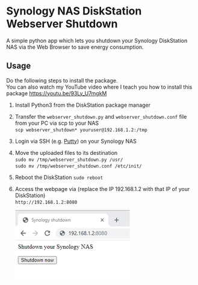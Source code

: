 # Synology NAS DiskStation Webserver Shutdown

A simple python app which lets you shutdown your Synology DiskStation NAS via the Web Browser to save energy consumption.

## Usage

Do the following steps to install the package.<br>
You can also watch my YouTube video where I teach you how to install this package https://youtu.be/93Ly_U7mgkM

1. Install Python3 from the DiskStation package manager
2. Transfer the `webserver_shutdown.py` and `webserver_shutdown.conf` file from your PC via scp to your NAS<br>
   `scp webserver_shutdown* youruser@192.168.1.2:/tmp`
3. Login via SSH (e.g. [Putty](https://www.chiark.greenend.org.uk/~sgtatham/putty/latest.html)) on your Synology NAS
4. Move the uploaded files to its destination<br>
   `sudo mv /tmp/webserver_shutdown.py /usr/`<br>
   `sudo mv /tmp/webserver_shutdown.conf /etc/init/`
5. Reboot the DiskStation
   `sudo reboot`
6. Access the webpage via (replace the IP 192.168.1.2 with that IP of your DiskStation)<br>
   `http://192.168.1.2:8080`

   ![](img/synology_shutdown_screenshot.png)
